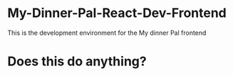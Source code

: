 # My-Dinner-Pal-React-Dev-Frontend

This is the development environment for the My dinner Pal frontend

<h1>Does this do anything?</h1>
